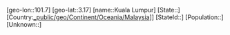 ﻿---
location: [3.17,101.7]
type: City
tags:
- geo/City


SpocWebEntityId: 31676
isDeleted: false
confidential: public

---
[geo-lon::101.7]
[geo-lat::3.17]
[name::Kuala Lumpur]
[State::]
[Country:[_public/geo/Continent/Oceania/Malaysia](_public/geo/Continent/Oceania/Malaysia)]]
[StateId::]
[Population::]
[Unknown::]

